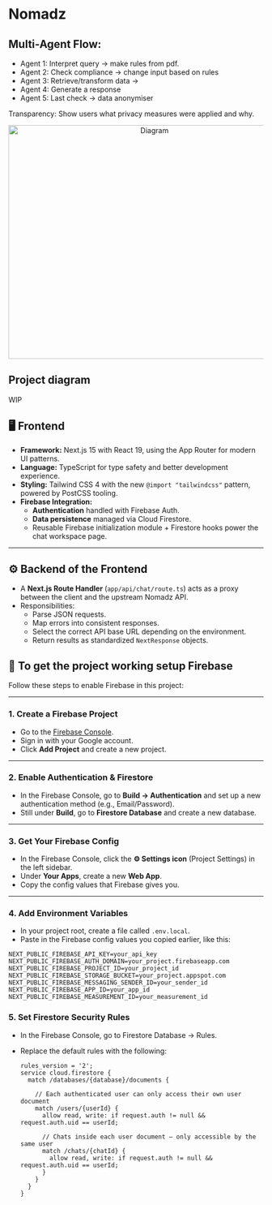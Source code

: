 # Nomadz
## Multi-Agent Flow:
* Agent 1: Interpret query -> make rules from pdf.
* Agent 2: Check compliance -> change input based on rules
* Agent 3: Retrieve/transform data -> 
* Agent 4: Generate a response
* Agent 5: Last check -> data anonymiser  

Transparency: Show users what privacy measures were applied and why.

<div align="center">
  <img width="561" height="461" alt="Diagram" src="https://github.com/user-attachments/assets/fd6a73eb-6ef8-4d32-9fbd-aec62ee997eb" />
</div>

## Project diagram
WIP


## 🖥️ Frontend

- **Framework:** Next.js 15 with React 19, using the App Router for modern UI patterns.  
- **Language:** TypeScript for type safety and better development experience.  
- **Styling:** Tailwind CSS 4 with the new `@import "tailwindcss"` pattern, powered by PostCSS tooling.  
- **Firebase Integration:**  
  - **Authentication** handled with Firebase Auth.  
  - **Data persistence** managed via Cloud Firestore.  
  - Reusable Firebase initialization module + Firestore hooks power the chat workspace page.  

---

## ⚙️ Backend of the Frontend

- A **Next.js Route Handler** (`app/api/chat/route.ts`) acts as a proxy between the client and the upstream Nomadz API.  
- Responsibilities:  
  - Parse JSON requests.  
  - Map errors into consistent responses.  
  - Select the correct API base URL depending on the environment.  
  - Return results as standardized `NextResponse` objects.  


## 🔧 To get the project working setup Firebase

Follow these steps to enable Firebase in this project:

---

### 1. Create a Firebase Project
- Go to the [Firebase Console](https://console.firebase.google.com/).  
- Sign in with your Google account.  
- Click **Add Project** and create a new project.  

---

### 2. Enable Authentication & Firestore
- In the Firebase Console, go to **Build → Authentication** and set up a new authentication method (e.g., Email/Password).  
- Still under **Build**, go to **Firestore Database** and create a new database.  

---

### 3. Get Your Firebase Config
- In the Firebase Console, click the **⚙️ Settings icon** (Project Settings) in the left sidebar.  
- Under **Your Apps**, create a new **Web App**.  
- Copy the config values that Firebase gives you.  

---

### 4. Add Environment Variables
- In your project root, create a file called `.env.local`.  
- Paste in the Firebase config values you copied earlier, like this:

```env
NEXT_PUBLIC_FIREBASE_API_KEY=your_api_key
NEXT_PUBLIC_FIREBASE_AUTH_DOMAIN=your_project.firebaseapp.com
NEXT_PUBLIC_FIREBASE_PROJECT_ID=your_project_id
NEXT_PUBLIC_FIREBASE_STORAGE_BUCKET=your_project.appspot.com
NEXT_PUBLIC_FIREBASE_MESSAGING_SENDER_ID=your_sender_id
NEXT_PUBLIC_FIREBASE_APP_ID=your_app_id
NEXT_PUBLIC_FIREBASE_MEASUREMENT_ID=your_measurement_id
```

### 5. Set Firestore Security Rules

- In the Firebase Console, go to Firestore Database → Rules.

- Replace the default rules with the following:

  ```rules
  rules_version = '2';
  service cloud.firestore {
    match /databases/{database}/documents {
      
      // Each authenticated user can only access their own user document
      match /users/{userId} {
        allow read, write: if request.auth != null && request.auth.uid == userId;
  
        // Chats inside each user document – only accessible by the same user
        match /chats/{chatId} {
          allow read, write: if request.auth != null && request.auth.uid == userId;
        }
      }
    }
  }
  ```
